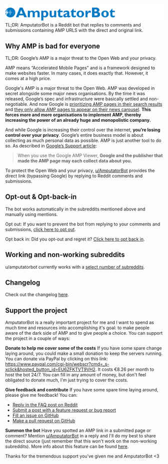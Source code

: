 ![#AmputatorBot](/img/amputatorbot-v3.2.1.png)
TL;DR: AmputatorBot is a Reddit bot that replies to comments and submissions containing AMP URLS with the direct and original link.

## Why AMP is bad for everyone
TL;DR: Google’s AMP is a major threat to the Open Web and your privacy.

AMP means “Accelerated Mobile Pages” and is a framework designed to make websites faster. In many cases, it does exactly that. However, it comes at a high price.

Google's AMP is a major threat to the Open Web. AMP was developed in secret alongside some major news organisations. By the time it was released, Google’s spec and infrastructure were basically settled and non-negotiable. And now Google is [prioritizing AMP pages in their search results](https://www.socpub.com/articles/chris-graham-why-google-amp-threat-open-web-15847) and [they only allow AMP pages to appear on their news carousel](https://adactio.com/journal/15726). **This forces more and more organisations to implement AMP, thereby increasing the power of an already huge and monopolistic company.**

And while Google is increasing their control over the internet, **you’re losing control over your privacy**. Google’s entire business model is about collecting as much personal data as possible. AMP is just another tool to do so. As described in [Google’s Support article](https://support.google.com/websearch/answer/7220196?hl=en):
> When you use the Google AMP Viewer, **Google and the publisher that made the AMP page may each collect data about you.**

To protect the Open Web and your privacy, [u/AmputatorBot](https://www.reddit.com/u/AmputatorBot/) provides the direct link (bypassing Google) by replying to Reddit comments and submissions.

## Opt-out & Opt-back-in
The bot works automatically in the subreddits mentioned above and manually using mentions.

Opt out: If you want to prevent the bot from replying to your comments and submissions, [click here to opt out](https://www.reddit.com/message/compose?to=amputatorbot&subject=opt%20me%20out%20of%20amputatorbot&message=Feel%20free%20to%20change%20this%20message%20content%20to%20include%20feedback%20but%20keep%20the%20subject%20exactly%20the%20same%20or%20the%20bot%20won%E2%80%99t%20work.%20Using%20this%20feature%20will%20only%20stop%20the%20bot%20from%20replying%20to%20your%20comments%20and%20submissions.%20If%20you%20don%27t%20want%20to%20see%20anything%20from%20AmputatorBot,%20block%20it%20instead.%20).

Opt back in: Did you opt-out and regret it? [Click here to opt back in](https://www.reddit.com/message/compose?to=amputatorbot&subject=opt%20me%20back%20in%20again%20of%20amputatorbot&message=Feel%20free%20to%20change%20this%20message%20content%20to%20include%20feedback%20but%20keep%20the%20subject%20exactly%20the%20same%20or%20the%20bot%20won%E2%80%99t%20work.%20Only%20use%20this%20feature%20if%20you%20want%20to%20OPT%20BACK%20IN%20after%20regretting%20opting%20out%20earlier.%20).

## Working and non-working subreddits
u/amputatorbot currently works with a [select number of subreddits](https://www.reddit.com/r/AmputatorBot/comments/c88zm3/why_did_i_build_amputatorbot/).

## Changelog
Check out the changelog [here](https://www.reddit.com/r/AmputatorBot/comments/ch9fxp/changelog_of_amputatorbot/).

## Support the project
AmputatorBot is a really important project for me and I want to spend as much time and resources into accomplishing it's goal: to make people aware of the dark side of AMP and to give people a choice. You can support the project in a couple of ways:

**Donate to help me cover some of the costs**
If you have some spare change laying around, you could make a small donation to keep the servers running. You can donate via PayPal by clicking on this link: https://www.paypal.com/cgi-bin/webscr?cmd=_s-xclick&hosted_button_id=EU6ZFKTVT9VH2. It costs €8.26 per month to host the bot 24/7. You can fill in any amount of money, but don't feel obligated to donate much, I'm just trying to cover the costs.

**Give feedback and contribute**
If you have some spare time laying around, please give me feedback! You can:
- [Reply in the FAQ post on Reddit](https://www.reddit.com/r/AmputatorBot/comments/c88zm3/why_did_i_build_amputatorbot/)
- [Submit a post with a feature request or bug report](https://www.reddit.com/r/AmputatorBot/submit)
- [Fill an issue on GitHub](https://github.com/KilledMufasa/AmputatorBot/issues)
- [Make a pull request on GitHub](https://github.com/KilledMufasa/AmputatorBot/issues)

**Summon the bot**
Have you spotted an AMP link in a submitted page or comment? Mention [u/AmputatorBot](https://www.reddit.com/user/AmputatorBot) in a reply and I'll do my best to share the direct source (just remember that this won't work on the non-working subreddits). More info about this feature can be found [here](https://www.reddit.com/r/AmputatorBot/comments/cchly3/you_can_now_summon_amputatorbot/).

Thanks for the tremendous support you've given me and AmputatorBot <3
